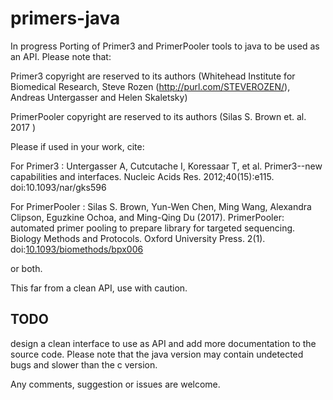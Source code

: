 # primers-java
In progress Porting of Primer3 and PrimerPooler tools to java to be used as an API. 
Please note that:

Primer3 copyright are reserved to its authors (Whitehead Institute for Biomedical Research, Steve Rozen (http://purl.com/STEVEROZEN/), Andreas Untergasser and Helen Skaletsky)

PrimerPooler copyright are reserved to its authors (Silas S. Brown et. al. 2017 )

Please if used in your work, cite:

For Primer3 : Untergasser A, Cutcutache I, Koressaar T, et al. Primer3--new capabilities and interfaces. Nucleic Acids Res. 2012;40(15):e115. doi:10.1093/nar/gks596

For PrimerPooler : Silas S. Brown, Yun-Wen Chen, Ming Wang, Alexandra Clipson, Eguzkine Ochoa, and Ming-Qing Du (2017). PrimerPooler: automated primer pooling to prepare library for targeted sequencing. Biology Methods and Protocols. Oxford University Press. 2(1). doi:[10.1093/biomethods/bpx006](http://doi.org/10.1093/biomethods/bpx006)

or both.


This far from a clean API, use with caution.
## TODO
design a clean interface to use as API and add more documentation to the source code.
Please note that the java version may contain undetected bugs and slower than the c version.


Any comments, suggestion or issues are welcome.

